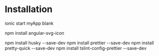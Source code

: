 # Installation

ionic start myApp blank

npm install angular-svg-icon

npm install husky --save-dev
npm install prettier --save-dev
npm install pretty-quick --save-dev
npm install tslint-config-prettier --save-dev
